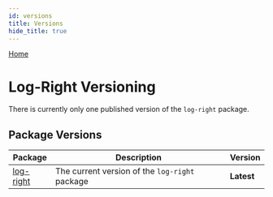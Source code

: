 ```yaml
---
id: versions
title: Versions
hide_title: true
---
```


[Home](/)

# Log-Right Versioning

There is currently only one published version of the `log-right` package.

## Package Versions

|  Package | Description | Version |
|  --- | --- | --- |
|  [log-right](docs/log-right/) | The current version of the `log-right` package | **Latest**
